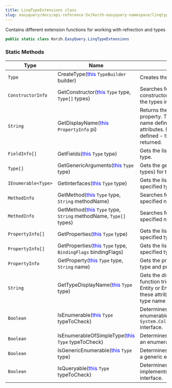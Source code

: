 ```yaml
---
title: LinqTypeExtensions class
slug: easyquery/docs/api-reference-5x/korzh-easyquery-namespace/linqtypeextensions-class
---
```



Contains different extension functions for working with refrection and types
```csharp
public static class Korzh.EasyQuery.LinqTypeExtensions

```

### Static Methods

| Type | Name | Description | 
| --- | --- | --- | 
| `Type` | CreateType(<span style='color: blue'>this</span> `TypeBuilder` builder) | Creates the type. | 
| `ConstructorInfo` | GetConstructor(<span style='color: blue'>this</span> `Type` type, `Type[]` types) | Searches for a public instance constructor whose parameters match the types in  the specified array. | 
| `String` | GetDisplayName(<span style='color: blue'>this</span> `PropertyInfo` pi) | Returns the display name of the property.  This function tries to get the name defined by Display or DisplayName attributes.  If any of these attributes is not defined - then the property name is returned. | 
| `FieldInfo[]` | GetFields(<span style='color: blue'>this</span> `Type` type) | Gets the list of fields for the specified type. | 
| `Type[]` | GetGenericArguments(<span style='color: blue'>this</span> `Type` type) | Gets the generic arguments (the list of types) for the specified type. | 
| `IEnumerable<Type>` | GetInterfaces(<span style='color: blue'>this</span> `Type` type) | Gets the list of interfaces for the specified type. | 
| `MethodInfo` | GetMethod(<span style='color: blue'>this</span> `Type` type, `String` methodName) | Searches for the public method with the specified name. | 
| `MethodInfo` | GetMethod(<span style='color: blue'>this</span> `Type` type, `String` methodName, `Type[]` types) | Searches for the public method with the specified name. | 
| `PropertyInfo[]` | GetProperties(<span style='color: blue'>this</span> `Type` type) | Gets the list of properties for the specified type. | 
| `PropertyInfo[]` | GetProperties(<span style='color: blue'>this</span> `Type` type, `BindingFlags` bindingFlags) | Gets the list of properties for the specified type. | 
| `PropertyInfo` | GetProperty(<span style='color: blue'>this</span> `Type` type, `String` name) | Gets the property info for the specified type and property name. | 
| `String` | GetTypeDisplayName(<span style='color: blue'>this</span> `Type` type) | Gets the display name of the type.  This function tries to get the name defined by Entity or EntityName attributes.  If any of these attributes is not defined - then the type name is returned. | 
| `Boolean` | IsEnumerable(<span style='color: blue'>this</span> `Type` typeToCheck) | Determines whether the specified type is enumerable (supports `System.Collections.Generic.IEnumerable` interface. | 
| `Boolean` | IsEnumerableOfSimpleType(<span style='color: blue'>this</span> `Type` typeToCheck) | Determines whether the specified type is an enumerable of some simple type . | 
| `Boolean` | IsGenericEnumerable(<span style='color: blue'>this</span> `Type` type) | Determines whether the specified type is a generic enumerable. | 
| `Boolean` | IsQueryable(<span style='color: blue'>this</span> `Type` typeToCheck) | Determines whether the specified type implements `System.Linq.IQueryable` interface. |